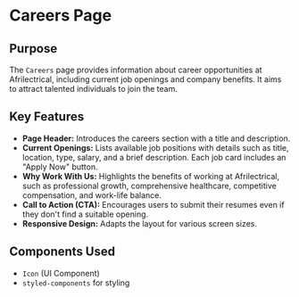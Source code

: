 # Careers Page

## Purpose
The `Careers` page provides information about career opportunities at Afrilectrical, including current job openings and company benefits. It aims to attract talented individuals to join the team.

## Key Features
- **Page Header:** Introduces the careers section with a title and description.
- **Current Openings:** Lists available job positions with details such as title, location, type, salary, and a brief description. Each job card includes an "Apply Now" button.
- **Why Work With Us:** Highlights the benefits of working at Afrilectrical, such as professional growth, comprehensive healthcare, competitive compensation, and work-life balance.
- **Call to Action (CTA):** Encourages users to submit their resumes even if they don't find a suitable opening.
- **Responsive Design:** Adapts the layout for various screen sizes.

## Components Used
- `Icon` (UI Component)
- `styled-components` for styling
